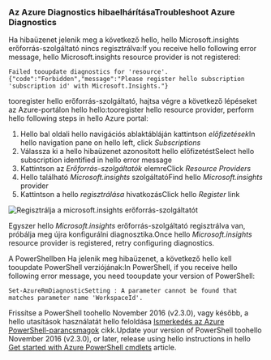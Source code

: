 ### <a name="troubleshoot-azure-diagnostics"></a><span data-ttu-id="d9e1d-101">Az Azure Diagnostics hibaelhárítása</span><span class="sxs-lookup"><span data-stu-id="d9e1d-101">Troubleshoot Azure Diagnostics</span></span>

<span data-ttu-id="d9e1d-102">Ha hibaüzenet jelenik meg a következő hello, hello Microsoft.insights erőforrás-szolgáltató nincs regisztrálva:</span><span class="sxs-lookup"><span data-stu-id="d9e1d-102">If you receive hello following error message, hello Microsoft.insights resource provider is not registered:</span></span>

`Failed tooupdate diagnostics for 'resource'. {"code":"Forbidden","message":"Please register hello subscription 'subscription id' with Microsoft.Insights."}`

<span data-ttu-id="d9e1d-103">tooregister hello erőforrás-szolgáltató, hajtsa végre a következő lépéseket az Azure-portálon hello hello:</span><span class="sxs-lookup"><span data-stu-id="d9e1d-103">tooregister hello resource provider, perform hello following steps in hello Azure portal:</span></span>

1.  <span data-ttu-id="d9e1d-104">Hello bal oldali hello navigációs ablaktábláján kattintson *előfizetések*</span><span class="sxs-lookup"><span data-stu-id="d9e1d-104">In hello navigation pane on hello left, click *Subscriptions*</span></span>
2.  <span data-ttu-id="d9e1d-105">Válassza ki a hello hibaüzenet azonosított hello előfizetést</span><span class="sxs-lookup"><span data-stu-id="d9e1d-105">Select hello subscription identified in hello error message</span></span>
3.  <span data-ttu-id="d9e1d-106">Kattintson az *Erőforrás-szolgáltatók* elemre</span><span class="sxs-lookup"><span data-stu-id="d9e1d-106">Click *Resource Providers*</span></span>
4.  <span data-ttu-id="d9e1d-107">Hello található *Microsoft.insights* szolgáltató</span><span class="sxs-lookup"><span data-stu-id="d9e1d-107">Find hello *Microsoft.insights* provider</span></span>
5.  <span data-ttu-id="d9e1d-108">Kattintson a hello *regisztrálása* hivatkozás</span><span class="sxs-lookup"><span data-stu-id="d9e1d-108">Click hello *Register* link</span></span>

![Regisztrálja a microsoft.insights erőforrás-szolgáltatót](./media/log-analytics-troubleshoot-azure-diagnostics/log-analytics-register-microsoft-diagnostics-resource-provider.png)

<span data-ttu-id="d9e1d-110">Egyszer hello *Microsoft.insights* erőforrás-szolgáltató regisztrálva van, próbálja meg újra konfigurálni diagnosztika.</span><span class="sxs-lookup"><span data-stu-id="d9e1d-110">Once hello *Microsoft.insights* resource provider is registered, retry configuring diagnostics.</span></span>


<span data-ttu-id="d9e1d-111">A PowerShellben Ha jelenik meg hibaüzenet, a következő hello kell tooupdate PowerShell verziójának:</span><span class="sxs-lookup"><span data-stu-id="d9e1d-111">In PowerShell, if you receive hello following error message, you need tooupdate your version of PowerShell:</span></span>

`Set-AzureRmDiagnosticSetting : A parameter cannot be found that matches parameter name 'WorkspaceId'.`

<span data-ttu-id="d9e1d-112">Frissítse a PowerShell toohello November 2016 (v2.3.0), vagy később, a hello utasítások használatát hello feloldása [Ismerkedés az Azure PowerShell-parancsmagok](https://docs.microsoft.com/powershell/azureps-cmdlets-docs/) cikk.</span><span class="sxs-lookup"><span data-stu-id="d9e1d-112">Update your version of PowerShell toohello November 2016 (v2.3.0), or later, release using hello instructions in hello [Get started with Azure PowerShell cmdlets](https://docs.microsoft.com/powershell/azureps-cmdlets-docs/) article.</span></span>
